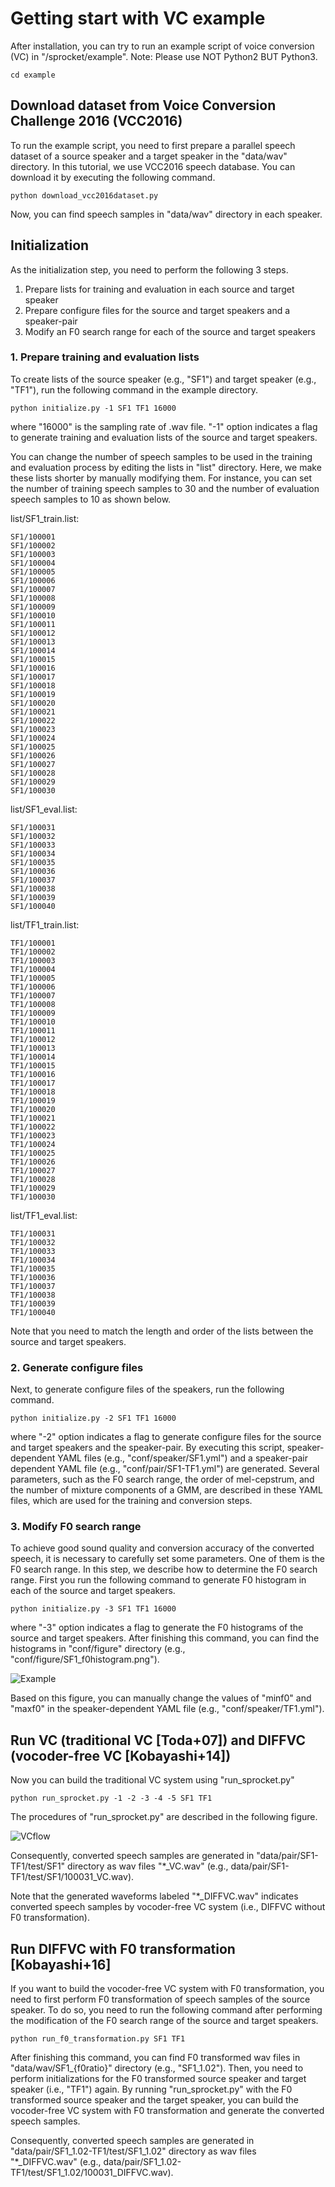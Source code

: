 # Getting start with VC example
After installation, you can try to run an example script of voice conversion (VC) in "/sprocket/example".
Note: Please use NOT Python2 BUT Python3.

```
cd example
```

## Download dataset from Voice Conversion Challenge 2016 (VCC2016)
To run the example script, you need to first prepare a parallel speech dataset of a source speaker and a target speaker in the "data/wav" directory.
In this tutorial, we use VCC2016 speech database.  You can download it by executing the following command.

```
python download_vcc2016dataset.py
```

Now, you can find speech samples in "data/wav" directory in each speaker.

## Initialization
As the initialization step, you need to perform the following 3 steps.

1. Prepare lists for training and evaluation in each source and target speaker
2. Prepare configure files for the source and target speakers and a speaker-pair
3. Modify an F0 search range for each of the source and target speakers

### 1. Prepare training and evaluation lists
To create lists of the source speaker (e.g., "SF1") and target speaker (e.g., "TF1"), run the following command in the example directory.

```
python initialize.py -1 SF1 TF1 16000
```
where "16000" is the sampling rate of .wav file.
"-1" option indicates a flag to generate training and evaluation lists of the source and target speakers.

You can change the number of speech samples to be used in the training and evaluation process by editing the lists in "list" directory.
Here, we make these lists shorter by manually modifying them. For instance, you can set the number of training speech samples to 30 and the number of evaluation speech samples to 10 as shown below.

list/SF1\_train.list:

```
SF1/100001
SF1/100002
SF1/100003
SF1/100004
SF1/100005
SF1/100006
SF1/100007
SF1/100008
SF1/100009
SF1/100010
SF1/100011
SF1/100012
SF1/100013
SF1/100014
SF1/100015
SF1/100016
SF1/100017
SF1/100018
SF1/100019
SF1/100020
SF1/100021
SF1/100022
SF1/100023
SF1/100024
SF1/100025
SF1/100026
SF1/100027
SF1/100028
SF1/100029
SF1/100030
```
list/SF1\_eval.list:

```
SF1/100031
SF1/100032
SF1/100033
SF1/100034
SF1/100035
SF1/100036
SF1/100037
SF1/100038
SF1/100039
SF1/100040
```

list/TF1\_train.list:

```
TF1/100001
TF1/100002
TF1/100003
TF1/100004
TF1/100005
TF1/100006
TF1/100007
TF1/100008
TF1/100009
TF1/100010
TF1/100011
TF1/100012
TF1/100013
TF1/100014
TF1/100015
TF1/100016
TF1/100017
TF1/100018
TF1/100019
TF1/100020
TF1/100021
TF1/100022
TF1/100023
TF1/100024
TF1/100025
TF1/100026
TF1/100027
TF1/100028
TF1/100029
TF1/100030
```

list/TF1\_eval.list:

```
TF1/100031
TF1/100032
TF1/100033
TF1/100034
TF1/100035
TF1/100036
TF1/100037
TF1/100038
TF1/100039
TF1/100040
```
Note that you need to match the length and order of the lists between the source and target speakers.

### 2. Generate configure files
Next, to generate configure files of the speakers, run the following command.

```
python initialize.py -2 SF1 TF1 16000
```
where "-2" option indicates a flag to generate configure files for the source and target speakers and the speaker-pair.
By executing this script, speaker-dependent YAML files (e.g., "conf/speaker/SF1.yml") and a speaker-pair dependent YAML file (e.g., "conf/pair/SF1-TF1.yml") are generated.
Several parameters, such as the F0 search range, the order of mel-cepstrum, and the number of mixture components of a GMM, are described in these YAML files, which are used for the training and conversion steps.

### 3. Modify F0 search range
To achieve good sound quality and conversion accuracy of the converted speech, it is necessary to carefully set some parameters. One of them is the F0 search range.
In this step, we describe how to determine the F0 search range.
First you run the following command to generate F0 histogram in each of the source and target speakers.

```
python initialize.py -3 SF1 TF1 16000
```
where "-3" option indicates a flag to generate the F0 histograms of the source and target speakers.
After finishing this command, you can find the histograms in "conf/figure" directory (e.g., "conf/figure/SF1\_f0histogram.png").

![Example](https://raw.githubusercontent.com/k2kobayashi/sprocket/master/docs/png/f0histogram_example.png)

Based on this figure, you can manually change the values of "minf0" and "maxf0" in the speaker-dependent YAML file (e.g., "conf/speaker/TF1.yml").

## Run VC (traditional VC [Toda+07]) and DIFFVC (vocoder-free VC [Kobayashi+14])
Now you can build the traditional VC system using "run_sprocket.py"

```
python run_sprocket.py -1 -2 -3 -4 -5 SF1 TF1
```
The procedures of "run_sprocket.py" are described in the following figure.

![VCflow](https://raw.githubusercontent.com/k2kobayashi/sprocket/master/docs/png/vc_flow.png)

Consequently, converted speech samples are generated in "data/pair/SF1-TF1/test/SF1" directory as wav files "*\_VC.wav" (e.g., data/pair/SF1-TF1/test/SF1/100031_VC.wav).

Note that the generated waveforms labeled "*\_DIFFVC.wav" indicates converted speech samples by vocoder-free VC system (i.e., DIFFVC without F0 transformation). 

## Run DIFFVC with F0 transformation [Kobayashi+16]
If you want to build the vocoder-free VC system with F0 transformation, you need to first perform F0 transformation of speech samples of the source speaker.
To do so, you need to run the following command after performing the modification of the F0 search range of the source and target speakers.

```
python run_f0_transformation.py SF1 TF1
```

After finishing this command, you can find F0 transformed wav files in "data/wav/SF1\_{f0ratio}" directory (e.g., "SF1\_1.02").
Then, you need to perform initializations for the F0 transformed source speaker and target speaker (i.e., "TF1") again.
By running "run_sprocket.py" with the F0 transformed source speaker and the target speaker, you can build the vocoder-free VC system with F0 transformation and generate the converted speech samples.  

Consequently, converted speech samples are generated in "data/pair/SF1\_1.02-TF1/test/SF1\_1.02" directory as wav files "*\_DIFFVC.wav" (e.g., data/pair/SF1\_1.02-TF1/test/SF1\_1.02/100031\_DIFFVC.wav).